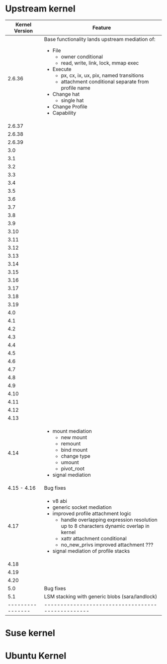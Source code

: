 
# Upstream kernel

| Kernel Version | Feature |
|----------------|---------|
| 2.6.36         | Base functionality lands upstream mediation of: <ul><li>File<ul><li>owner conditional</li><li>read, write, link, lock, mmap exec</li></ul></li><li>Execute<ul><li>px, cx, ix, ux, pix, named transitions</li><li>attachment conditional separate from profile name</li></ul></li><li>Change hat<ul><li>single hat</li></ul></li><li>Change Profile</li><li>Capability</li></ul> |
| 2.6.37         |         |
| 2.6.38         |         |
| 2.6.39         |         |
| 3.0            |         |
| 3.1            |         |
| 3.2            |         |
| 3.3            |         |
| 3.4            |         |
| 3.5            |         |
| 3.6            |         |
| 3.7            |         |
| 3.8            |         |
| 3.9            |         |
| 3.10           |         |
| 3.11           |         |
| 3.12           |         |
| 3.13           |         |
| 3.14           |         |
| 3.15           |         |
| 3.16           |         |
| 3.17           |         |
| 3.18           |         |
| 3.19           |         |
| 4.0            |         |
| 4.1            |         |
| 4.2            |         |
| 4.3            |         |
| 4.4            |         |
| 4.5            |         |
| 4.6            |         |
| 4.7            |         |
| 4.8            |         |
| 4.9            |         |
| 4.10           |         |
| 4.11           |         |
| 4.12           |         |
| 4.13           |         |
| 4.14           | <ul><li> mount mediation<ul><li>new mount</li><li>remount</li><li>bind mount</li><li>change type</li><li>umount</li><li>pivot_root</li></ul><li>signal mediation</li></ul> |
| 4.15 - 4.16 | Bug fixes |
| 4.17           | <ul><li> v8 abi</li><li>generic socket mediation </li><li>improved profile attachment logic<ul><li>handle overlapping expression resolution up to 8 characters dynamic overlap in kernel</li><li>xattr attachment conditional</li><li>no_new_privs improved attachment ???</ul></li><li> signal mediation of profile stacks</li></ul>       |
| 4.18           |         |
| 4.19           |         |
| 4.20           |         |
| 5.0            | Bug fixes |
| 5.1            | LSM stacking with generic blobs (sara/landlock) |
|----------------|-------------------------------------------------|

# Suse kernel

# Ubuntu Kernel
